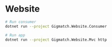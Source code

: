 # Website

```bash
# Run consumer
dotnet run --project Gigmatch.Website.Consumer

# Run app
dotnet run --project Gigmatch.Website.Mvc http
```
